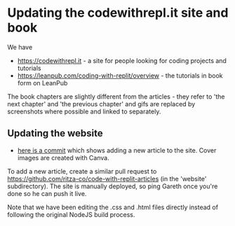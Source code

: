 # Updating the codewithrepl.it site and book

We have 

- https://codewithrepl.it - a site for people looking for coding projects and tutorials
- https://leanpub.com/coding-with-replit/overview - the tutorials in book form on LeanPub

The book chapters are slightly different from the articles - they refer to 'the next chapter' and 'the previous chapter' and gifs are replaced by screenshots where possible and linked to separately.

## Updating the website

* [here is a commit](https://github.com/ritza-co/code-with-replit-articles/commit/dd5c6d11bef5de8496b17ddca7efcaa7e6273ee0#diff-747a8f398395dde8e524d9f983784bd8441c5cfe4307b5a079be5412ee65c314) which shows adding a new article to the site. Cover images are created with Canva.

To add a new article, create a similar pull request to https://github.com/ritza-co/code-with-replit-articles (in the 'website' subdirectory). The site is manually deployed, so ping Gareth once you're done so he can push it live.

Note that we have been editing the .css and .html files directly instead of following the original NodeJS build process.


